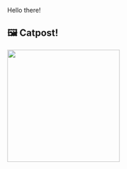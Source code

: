 Hello there!



## 🖼️ Catpost!

<sub>
    <img src="https://cdn2.thecatapi.com/images/fo_2HVTgv.jpg" height="256">
</sub>

